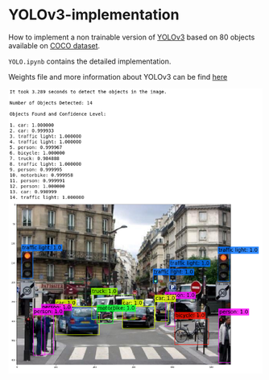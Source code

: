 # YOLOv3-implementation

How to implement a non trainable version of [YOLOv3](https://pjreddie.com/media/files/papers/YOLOv3.pdf) based on 80 objects available on [COCO dataset](http://cocodataset.org/#explore).

`YOLO.ipynb` contains the detailed implementation. 

Weights file and more information about YOLOv3 can be find [here](https://pjreddie.com/darknet/yolo/)

![alt text](images/yolo.png)
